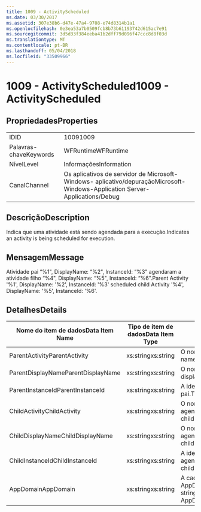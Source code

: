 ```yaml
---
title: 1009 - ActivityScheduled
ms.date: 03/30/2017
ms.assetid: 307e38b6-d47e-47a4-9708-e74d8314b1a1
ms.openlocfilehash: 0e3ea53a7b0509fcb8b73b61193742d615ac7e91
ms.sourcegitcommit: 3d5d33f384eeba41b2dff79d096f47ccc8d8f03d
ms.translationtype: MT
ms.contentlocale: pt-BR
ms.lasthandoff: 05/04/2018
ms.locfileid: "33509966"
---
```

# <a name="1009---activityscheduled"></a><span data-ttu-id="cf8d9-102">1009 - ActivityScheduled</span><span class="sxs-lookup"><span data-stu-id="cf8d9-102">1009 - ActivityScheduled</span></span>
## <a name="properties"></a><span data-ttu-id="cf8d9-103">Propriedades</span><span class="sxs-lookup"><span data-stu-id="cf8d9-103">Properties</span></span>  
  
|||  
|-|-|  
|<span data-ttu-id="cf8d9-104">ID</span><span class="sxs-lookup"><span data-stu-id="cf8d9-104">ID</span></span>|<span data-ttu-id="cf8d9-105">1009</span><span class="sxs-lookup"><span data-stu-id="cf8d9-105">1009</span></span>|  
|<span data-ttu-id="cf8d9-106">Palavras-chave</span><span class="sxs-lookup"><span data-stu-id="cf8d9-106">Keywords</span></span>|<span data-ttu-id="cf8d9-107">WFRuntime</span><span class="sxs-lookup"><span data-stu-id="cf8d9-107">WFRuntime</span></span>|  
|<span data-ttu-id="cf8d9-108">Nível</span><span class="sxs-lookup"><span data-stu-id="cf8d9-108">Level</span></span>|<span data-ttu-id="cf8d9-109">Informações</span><span class="sxs-lookup"><span data-stu-id="cf8d9-109">Information</span></span>|  
|<span data-ttu-id="cf8d9-110">Canal</span><span class="sxs-lookup"><span data-stu-id="cf8d9-110">Channel</span></span>|<span data-ttu-id="cf8d9-111">Os aplicativos de servidor de Microsoft-Windows- aplicativo/depuração</span><span class="sxs-lookup"><span data-stu-id="cf8d9-111">Microsoft-Windows-Application Server-Applications/Debug</span></span>|  
  
## <a name="description"></a><span data-ttu-id="cf8d9-112">Descrição</span><span class="sxs-lookup"><span data-stu-id="cf8d9-112">Description</span></span>  
 <span data-ttu-id="cf8d9-113">Indica que uma atividade está sendo agendada para a execução.</span><span class="sxs-lookup"><span data-stu-id="cf8d9-113">Indicates an activity is being scheduled for execution.</span></span>  
  
## <a name="message"></a><span data-ttu-id="cf8d9-114">Mensagem</span><span class="sxs-lookup"><span data-stu-id="cf8d9-114">Message</span></span>  
 <span data-ttu-id="cf8d9-115">Atividade pai “%1", DisplayName: “%2", InstanceId: “%3" agendaram a atividade filho “%4", DisplayName: “%5", InstanceId: “%6".</span><span class="sxs-lookup"><span data-stu-id="cf8d9-115">Parent Activity '%1', DisplayName: '%2', InstanceId: '%3' scheduled child Activity '%4', DisplayName: '%5', InstanceId: '%6'.</span></span>  
  
## <a name="details"></a><span data-ttu-id="cf8d9-116">Detalhes</span><span class="sxs-lookup"><span data-stu-id="cf8d9-116">Details</span></span>  
  
|<span data-ttu-id="cf8d9-117">Nome do item de dados</span><span class="sxs-lookup"><span data-stu-id="cf8d9-117">Data Item Name</span></span>|<span data-ttu-id="cf8d9-118">Tipo de item de dados</span><span class="sxs-lookup"><span data-stu-id="cf8d9-118">Data Item Type</span></span>|<span data-ttu-id="cf8d9-119">Descrição</span><span class="sxs-lookup"><span data-stu-id="cf8d9-119">Description</span></span>|  
|--------------------|--------------------|-----------------|  
|<span data-ttu-id="cf8d9-120">ParentActivity</span><span class="sxs-lookup"><span data-stu-id="cf8d9-120">ParentActivity</span></span>|<span data-ttu-id="cf8d9-121">xs:string</span><span class="sxs-lookup"><span data-stu-id="cf8d9-121">xs:string</span></span>|<span data-ttu-id="cf8d9-122">O nome do tipo de atividade pai.</span><span class="sxs-lookup"><span data-stu-id="cf8d9-122">The type name of the parent activity.</span></span>|  
|<span data-ttu-id="cf8d9-123">ParentDisplayName</span><span class="sxs-lookup"><span data-stu-id="cf8d9-123">ParentDisplayName</span></span>|<span data-ttu-id="cf8d9-124">xs:string</span><span class="sxs-lookup"><span data-stu-id="cf8d9-124">xs:string</span></span>|<span data-ttu-id="cf8d9-125">O nome para exibição de atividade pai.</span><span class="sxs-lookup"><span data-stu-id="cf8d9-125">The display name of the parent activity.</span></span>|  
|<span data-ttu-id="cf8d9-126">ParentInstanceId</span><span class="sxs-lookup"><span data-stu-id="cf8d9-126">ParentInstanceId</span></span>|<span data-ttu-id="cf8d9-127">xs:string</span><span class="sxs-lookup"><span data-stu-id="cf8d9-127">xs:string</span></span>|<span data-ttu-id="cf8d9-128">A identificação de instância de atividade pai.</span><span class="sxs-lookup"><span data-stu-id="cf8d9-128">The instance id of the parent activity.</span></span>|  
|<span data-ttu-id="cf8d9-129">ChildActivity</span><span class="sxs-lookup"><span data-stu-id="cf8d9-129">ChildActivity</span></span>|<span data-ttu-id="cf8d9-130">xs:string</span><span class="sxs-lookup"><span data-stu-id="cf8d9-130">xs:string</span></span>|<span data-ttu-id="cf8d9-131">O nome do tipo de atividade filho agendada.</span><span class="sxs-lookup"><span data-stu-id="cf8d9-131">The type name of the scheduled child activity.</span></span>|  
|<span data-ttu-id="cf8d9-132">ChildDisplayName</span><span class="sxs-lookup"><span data-stu-id="cf8d9-132">ChildDisplayName</span></span>|<span data-ttu-id="cf8d9-133">xs:string</span><span class="sxs-lookup"><span data-stu-id="cf8d9-133">xs:string</span></span>|<span data-ttu-id="cf8d9-134">O nome para exibição de atividade filho agendada.</span><span class="sxs-lookup"><span data-stu-id="cf8d9-134">The display name of the scheduled child activity.</span></span>|  
|<span data-ttu-id="cf8d9-135">ChildInstanceId</span><span class="sxs-lookup"><span data-stu-id="cf8d9-135">ChildInstanceId</span></span>|<span data-ttu-id="cf8d9-136">xs:string</span><span class="sxs-lookup"><span data-stu-id="cf8d9-136">xs:string</span></span>|<span data-ttu-id="cf8d9-137">A identificação de instância de atividade filho agendada.</span><span class="sxs-lookup"><span data-stu-id="cf8d9-137">The instance id of the scheduled child activity.</span></span>|  
|<span data-ttu-id="cf8d9-138">AppDomain</span><span class="sxs-lookup"><span data-stu-id="cf8d9-138">AppDomain</span></span>|<span data-ttu-id="cf8d9-139">xs:string</span><span class="sxs-lookup"><span data-stu-id="cf8d9-139">xs:string</span></span>|<span data-ttu-id="cf8d9-140">A cadeia de caracteres retornada por AppDomain.CurrentDomain.FriendlyName.</span><span class="sxs-lookup"><span data-stu-id="cf8d9-140">The string returned by AppDomain.CurrentDomain.FriendlyName.</span></span>|
